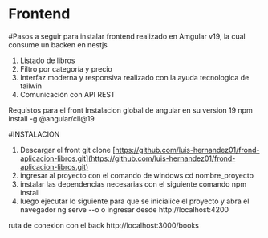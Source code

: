 
# Frontend

#Pasos a seguir para instalar frontend realizado en Amgular v19, la cual consume un backen en nestjs

1) Listado de libros
1) Filtro por categoría y precio
2) Interfaz moderna y responsiva realizado con la ayuda tecnologica de tailwin
3) Comunicación con API REST

Requistos para el front
Instalacion global de angular en su version 19
npm install -g @angular/cli@19

#INSTALACION
1) Descargar el front
git clone [https://github.com/luis-hernandez01/frond-aplicacion-libros.git](https://github.com/luis-hernandez01/frond-aplicacion-libros.git)
2) ingresar al proyecto con el comando de windows cd nombre_proyecto
3) instalar las dependencias necesarias con el siguiente comando npm install
4) luego ejecutar lo siguiente para que se inicialice el proyecto y abra el navegador
ng serve --o
o ingresar desde http://localhost:4200

ruta de conexion con el back
http://localhost:3000/books